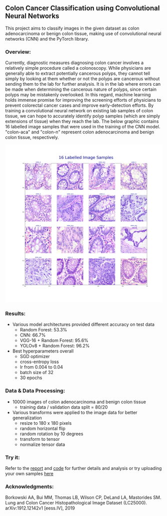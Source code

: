 ## Colon Cancer Classification using Convolutional Neural Networks
This project aims to classify images in the given dataset as colon adenocarcinoma or benign colon tissue, making use of convolutional neural networks (CNN) and the PyTorch library.

### Overview:

Currently, diagnostic measures diagnosing colon cancer involves a relatively simple procedure called a colonoscopy. While physicians are generally able to extract potentially cancerous polyps, they cannot tell simply by looking at them whether or not the polyps are cancerous without sending them to the lab for further analysis. It is in the lab where errors can be made when determining the cancerous nature of polyps, since certain polyps may be mistakenly overlooked. In this regard, machine learning holds immense promise for improving the screening efforts of physicians to prevent colorectal cancer cases and improve early-detection efforts. By training a convolutional neural network on existing lab samples of colon tissue, we can hope to accurately identify polyp samples (which are simply extensions of tissue) when they reach the lab. The below graphic contains 16 labelled image samples that were used in the training of the CNN model. "colon-aca" and "colon-n" represent colon adenocarcinoma and benign colon tissue, respectively.

![Figure1](assets/imggal.png)

### Results:
- Various model architectures provided different accuracy on test data
    - Random Forest: 53.3%
    - CNN: 66.7%
    - VGG-16 + Random Forest: 95.6%
    - YOLOv8 + Random Forest: 96.2%
- Best hyperparameters overall
    - SGD optimizer
    - cross-entropy loss
    - lr from 0.004 to 0.04
    - batch size of 32
    - 30 epochs

### Data & Data Processing:

- 10000 images of colon adenocarcinoma and benign colon tissue
    - training data / validation data split = 80/20
- Various transforms were applied to the image data for better generalization
    - resize to 180 x 180 pixels
    - random horizontal flip
    - random rotation by 10 degrees
    - transform to tensor
    - normalize tensor data

### Try it:

Refer to the [report](report.pdf) and [code](./Code) for further details and analysis or try uploading your own samples [here](https://www.gradio.app/guides/quickstart)

### Acknowledgments:

Borkowski AA, Bui MM, Thomas LB, Wilson CP, DeLand LA, Mastorides SM. Lung and Colon Cancer Histopathological Image Dataset (LC25000). arXiv:1912.12142v1 [eess.IV], 2019
